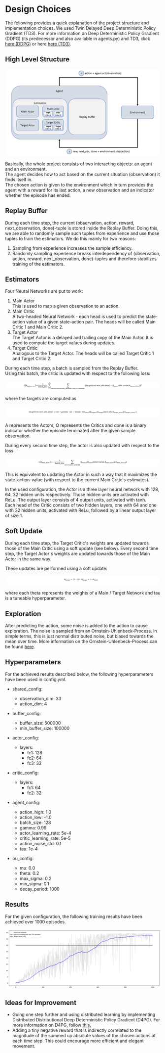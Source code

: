 # Design Choices
The following provides a quick explanation of the project structure and implementation choices.
We used Twin Delayed Deep Deterministic Policy Gradient (TD3). For more information on Deep Deterministic Policy 
Gradient (DDPG) (its predecessor and also available in agents.py) and TD3, click 
[here (DDPG)](https://towardsdatascience.com/deep-deterministic-policy-gradients-explained-2d94655a9b7b)
or here [here (TD3)](https://towardsdatascience.com/td3-learning-to-run-with-ai-40dfc512f93).

## High Level Structure
![High Level Structure](images/structure.PNG)

Basically, the whole project consists of two interacting objects: an agent and an environment.  
The agent decides how to act based on the current situation (observation) it finds itself in.  
The chosen action is given to the environment which in turn provides the agent with a reward for
its last action, a new observation and an indicator whether the episode has ended.

## Replay Buffer
During each time step, the current (observation, action, reward, next_observation, done)-tuple is 
stored inside the Replay Buffer. Doing this, we are able to randomly sample such tuples from experience
and use those tuples to train the estimators. We do this mainly for two reasons:
1. Sampling from experience increases the sample efficiency.
2. Randomly sampling experience breaks interdependency of (observation, action, reward, next_observation, done)-tuples
   and therefore stabilizes training of the estimators.
   
## Estimators

Four Neural Networks are put to work:
1. Main Actor  
   This is used to map a given observation to an action.
2. Main Critic  
   A two-headed Neural Network - each head is used to predict the state-action value of a given state-action pair.
   The heads will be called Main Critic 1 and Main Critic 2.
3. Target Actor  
   The Target Actor is a delayed and trailing copy of the Main Actor. It is used to compute the target values during
   updates.
4. Target Critic  
   Analogous to the Target Actor. The heads will be called Target Critic 1 and Target Critic 2.
   
During each time step, a batch is sampled from the Replay Buffer.  
Using this batch, the critic is updated with respect to the following loss:  
<br>
![critic loss](images/critic_loss.PNG)
<br>

where the targets are computed as  
<br>
![targets](images/target.PNG)
<br>

A represents the Actors, Q represents the Critics and done is a binary indicator whether the episode terminated
after the given sample observation.

During every second time step, the actor is also updated with respect to the loss  
<br>
![actor loss](images/actor_loss.PNG)
<br>

This is equivalent to updating the Actor in such a way that it maximizes the state-action-value (with respect to the 
current Main Critic's estimates).

In the used configuration, the Actor is a three layer neural network with 128, 64, 32 hidden units respectively.
Those hidden units are activated with ReLu. The output layer consists of 4 output units, activated with tanh.  
Each head of the Critic consists of two hidden layers, one with 64 and one with 32 hidden units, activated with ReLu,
followed by a linear output layer of size 1.


## Soft Update

During each time step, the Target Critic's weights are updated towards those of the Main Critic using a soft update 
(see below). Every second time step, the Target Actor's weights are updated towards those of the Main Actor in the same 
way.  

These updates are performed using a soft update:
<br>

![soft update](images/soft_update.PNG)
<br>

where each theta represents the weights of a Main / Target Network and tau is a tuneable hyperparameter.

## Exploration

After predicting the action, some noise is added to the action to cause exploration.
The noise is sampled from an Ornstein-Uhlenbeck-Process. In simple terms, this is just normal distributed noise, 
but biased towards the mean over time. More information on the Ornstein-Uhlenbeck-Process can be found 
[here](https://en.wikipedia.org/wiki/Ornstein%E2%80%93Uhlenbeck_process).

## Hyperparameters

For the achieved results described below, the following hyperparameters have been used in config.yml.

- shared_config:  
   - observation_dim: 33  
   - action_dim: 4  
 
- buffer_config:  
   - buffer_size: 500000  
   - min_buffer_size: 100000  
 
- actor_config:
   - layers:  
      - fc1: 128  
      - fc2: 64  
      - fc3: 32 

- critic_config:
   - layers:
      - fc1: 64
      - fc2: 32

- agent_config:
   - action_high: 1.0  
   - action_low: -1.0  
   - batch_size: 128  
   - gamma: 0.99  
   - actor_learning_rate: 5e-4  
   - critic_learning_rate: 5e-5  
   - action_noise_std: 0.1  
  - tau: 1e-4  

- ou_config:
   - mu: 0.0
   - theta: 0.2
   - max_sigma: 0.2
   - min_sigma: 0.1
   - decay_period: 1000

## Results

For the given configuration, the following training results have been achieved over 1000 episodes.  
<br>
![results](images/results.PNG)
<br>  

## Ideas for Improvement
- Going one step further and using distributed learning by implementing Distributed Distributional Deep Deterministic
   Policy Gradient (D4PG). For more information on D4PG, follow [this.](https://arxiv.org/pdf/1804.08617.pdf)
- Adding a tiny negative reward that is indirectly correlated to the magnitude of the summed up absolute values of the 
   chosen actions at each time step. This could encourage more efficient and elegant movement.